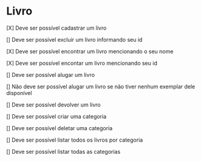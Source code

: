 # Livro
[X] Deve ser possível cadastrar um livro

[] Deve ser possível excluir um livro informando seu id

[X] Deve ser possível encontrar um livro mencionando o seu nome

[X] Deve ser possível encontar um livro mencionando seu id

[] Deve ser possível alugar um livro

[] Não deve ser possível alugar um livro se não tiver nenhum exemplar dele disponível

[] Deve ser possível devolver um livro

[] Deve ser possível criar uma categoria

[] Deve ser possível deletar uma categoria

[] Deve ser possível listar todos os livros por categoria

[] Deve ser possível listar todas as categorias